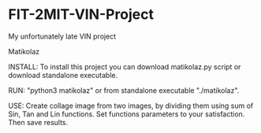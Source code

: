 # FIT-2MIT-VIN-Project
My unfortunately late VIN project

Matikolaz

INSTALL: To install this project you can download matikolaz.py script or download standalone executable.

RUN: "python3 matikolaz" or from standalone executable "./matikolaz".

USE: Create collage image from two images, by dividing them using sum of Sin, Tan and Lin functions. Set functions parameters to your satisfaction. Then save results.
